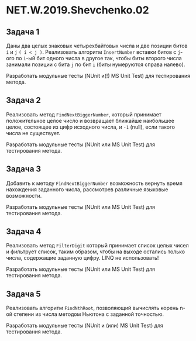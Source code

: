 # NET.W.2019.Shevchenko.02

## Задача 1

Даны два целых знаковых четырехбайтовых числа и две позиции битов `i` и `j` `( i < j )`. Реализовать алгоритм `InsertNumber` вставки битов с `j`-ого по `i`-ый бит одного числа в другое так, чтобы биты второго числа занимали позиции с бита `j` по бит `i` (биты нумеруются справа налево).

Разработать модульные тесты (NUnit и(!) MS Unit Test) для тестирования метода.

## Задача 2

Реализовать метод `FindNextBiggerNumber`, который принимает положительное целое число и возвращает ближайше наибольшее целое, состоящее из цифр исходного числа, и `-1` (null), если такого числа не существует.

Разработать модульные тесты (NUnit или MS Unit Test) для тестирования метода.

## Задача 3

Добавить к методу `FindNextBiggerNumber` возможность вернуть время нахождения заданного числа, рассмотрев различные языковые возможности.

Разработать модульные тесты (NUnit или MS Unit Test) для тестирования метода.

## Задача 4

Реализовать метод `FilterDigit` который принимает список целых чисел и фильтрует список, таким образом, чтобы на выходе остались только числа, содержащие заданную цифру. LINQ не использовать!

Разработать модульные тесты (NUnit или MS Unit Test) для тестирования метода. 

## Задача 5

Реализовать алгоритм `FindNthRoot`, позволяющий вычислять корень n-ой степени из числа методом Ньютона с заданной точностью.

Разработать модульные тесты (NUnit и (или) MS Unit Test) для тестирования метода.